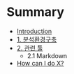 # Summary

* [Introduction](README.md)
* [1. 분석환경구축](chapter1.md)
* [2. 관련 툴](chapter2.md)
   * 2.1 Markdown
* [How can I do X?](second-question.md)

